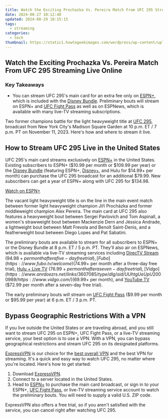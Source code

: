 ```yaml
---
title: Watch the Exciting Prochazka Vs. Pereira Match From UFC 295 Streaming Live Online
date: 2024-08-27 10:12:48
updated: 2024-08-29 10:15:15
tags:
  - streaming
categories:
  - tech
thumbnail: https://static1.howtogeekimages.com/wordpress/wp-content/uploads/2023/11/ufc-295.jpg
---
```


## Watch the Exciting Prochazka Vs. Pereira Match From UFC 295 Streaming Live Online

### Key Takeaways

* You can stream UFC 295's main card for an extra fee only on [ESPN+](https://go.web.plus.espn.com/c/156932/531511/9070?subId1=UUhtgUeUpU2000989&subId2=ehtg&u=https%3A%2F%2Fplus.espn.com%2Fufc%2F303&ourl=https%3A%2F%2Fplus.espn.com%2Fufc%2Fppv), which is included with the [Disney Bundle](https://disneyplus.bn5x.net/c/156932/564546/9358?subId1=UUhtgUeUpU2000989&subId2=ehtg&u=http%3A%2F%2Fwww.disneyplus.com%2Fsign-up%2F%3Ftype%3Dbundle). Preliminary bouts will stream on ESPN+ and [UFC Fight Pass](http://welcome.ufcfightpass.com/) as well as on ESPNews, which is available with many live-TV streaming subscriptions.

 Two former champions battle for the light heavyweight title at [UFC 295](https://www.ufc.com/event/ufc-295), broadcast from New York City's Madison Square Garden at 10 p.m. ET / 7 p.m. PT on November 11, 2023\. Here's how and where to stream it live.

##  How to Stream UFC 295 Live in the United States

 UFC 295's main card streams exclusively on [ESPN+](https://go.web.plus.espn.com/c/156932/531511/9070?subId1=UUhtgUeUpU2000989&subId2=ehtg&u=https%3A%2F%2Fplus.espn.com%2Fufc%2F303&ourl=https%3A%2F%2Fplus.espn.com%2Fufc%2Fppv) in the United States. Existing subscribers to ESPN+ ($10.99 per month or $109.99 per year) or the [Disney Bundle](https://disneyplus.bn5x.net/c/156932/564546/9358?subId1=UUhtgUeUpU2000989&subId2=ehtg&u=https%3A%2F%2Fwww.disneyplus.com%2Fsign-up%2F%3Ftype%3Dbundle) (featuring ESPN+, [Disney+](https://digital-screen-recording.techidaily.com/updated-in-2024-enhancing-engagement-on-video-calls-using-snap-features/), and Hulu for $14.99+ per month) can purchase the UFC 295 broadcast for an additional $79.99\. New subscribers can get a year of ESPN+ along with UFC 295 for $134.98.

[Watch on ESPN+](https://go.web.plus.espn.com/c/156932/531511/9070?subId1=UUhtgUeUpU2000989&subId2=ehtg&u=https%3A%2F%2Fplus.espn.com%2Fufc%2F303&ourl=https%3A%2F%2Fplus.espn.com%2Fufc%2Fppv) 

 The vacant light heavyweight title is on the line in the main event match between former light heavyweight champion Jiří Procházka and former middleweight champion Alex Pereira. The main card at UFC 295 also features a heavyweight bout between Sergei Pavlovich and Tom Aspinall, a women's strawweight bout between Mackenzie Dern and Jéssica Andrade, a lightweight bout between Matt Frevola and Benoît Saint-Denis, and a featherweight bout between Diego Lopes and Pat Sabatini.

 The preliminary bouts are available to stream for all subscribers to ESPN+ or the Disney Bundle at 8 p.m. ET / 5 p.m. PT. They'll also air on ESPNews, which is available via live-TV streaming services including [DirecTV Stream](https://streamtv.directv.com/) ($94.98+ per month after a five-day free trial), [Fubo](https://www.fubo.tv/welcome) ($74.99+ per month after a three-day free trial), [Hulu + Live TV](https://disneyplus.bn5x.net/c/156932/564546/9358?subId1=UUhtgUeUpU2000989&subId2=ehtg&u=https%3A%2F%2Fwww.hulu.com%2Flive-tv) ($76.99+ per month after a seven-day free trial), [Vidgo](https://www.anrdoezrs.net/links/3607085/type/dlg/sid/UUhtgUeUpU2000989/https://www.vidgo.com/) ($69.99+ per month), and [YouTube TV](https://tv.youtube.com/welcome/) ($72.99 per month after a seven-day free trial).

 The early preliminary bouts will stream on [UFC Fight Pass](https://welcome.ufcfightpass.com/) ($9.99 per month or $95.99 per year) at 6 p.m. ET / 3 p.m. PT.

##  Bypass Geographic Restrictions With a VPN

 If you live outside the United States or are traveling abroad, and you still want to stream UFC 295 on ESPN+, UFC Fight Pass, or a live-TV streaming service, your best option is to use a VPN. With a VPN, you can bypass geographical restrictions and stream UFC 295 on its designated platforms.

[ExpressVPN](https://go.expressvpn.com/c/156932/1330033/16063?subId1=UUhtgUeUpU2000989&subId2=ehtg&u=https%3A%2F%2Fwww.expressvpn.com%2F) is our choice for the [best overall VPN](https://some-techniques.techidaily.com/updated-ffmpeg-audioscape-maintaining-original-audio-formats/) and the best VPN for streaming. It's a quick and easy way to watch UFC 295, no matter where you're located. Here's how to get started:

1. Download [ExpressVPN](https://go.expressvpn.com/c/156932/1330033/16063?subId1=UUhtgUeUpU2000989&subId2=ehtg&u=https%3A%2F%2Fwww.expressvpn.com%2F).
2. Connect to a server located in the United States.
3. Head to [ESPN+](https://go.web.plus.espn.com/c/156932/531511/9070?subId1=UUhtgUeUpU2000989&subId2=ehtg&u=https%3A%2F%2Fplus.espn.com%2Fufc%2F303&ourl=https%3A%2F%2Fplus.espn.com%2Fufc%2Fppv) to purchase the main card broadcast, or sign in to your ESPN+, [UFC Fight Pass](http://welcome.ufcfightpass.com/), or live-TV streaming service account to watch the preliminary bouts. You will need to supply a valid U.S. ZIP code.

 ExpressVPN also offers a free trial, so if you aren't satisfied with the service, you can cancel right after watching UFC 295.

<ins class="adsbygoogle"
     style="display:block"
     data-ad-format="autorelaxed"
     data-ad-client="ca-pub-7571918770474297"
     data-ad-slot="1223367746"></ins>



<ins class="adsbygoogle"
     style="display:block"
     data-ad-client="ca-pub-7571918770474297"
     data-ad-slot="8358498916"
     data-ad-format="auto"
     data-full-width-responsive="true"></ins>
